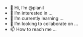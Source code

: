 - 👋 Hi, I’m @planil
- 👀 I’m interested in ...
- 🌱 I’m currently learning ...
- 💞️ I’m looking to collaborate on ...
- 📫 How to reach me ...

<!---
planil/planil is a ✨ special ✨ repository because its `README.md` (this file) appears on your GitHub profile.
You can click the Preview link to take a look at your changes.
--->
